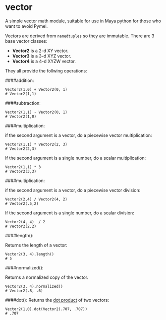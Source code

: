 vector
======

A simple vector math module, suitable for use in Maya python for those who want to avoid Pymel.  

Vectors are derived from `namedtuples` so they are immutable.  There are 3 base vector classes:

- **Vector2** is a 2-d XY vector.
- **Vector3** is a 3-d XYZ vector.
- **Vector4** is a 4-d XYZW vector.

They all provide the follwing operations:

####addition:

    Vector2(1,0) + Vector2(0, 1)
    # Vector2(1,1)
    
####subtraction:

    Vector2(1,1) - Vector2(0, 1)
    # Vector2(1,0)
    
####multiplication:

if the second argument is a vector, do a piecewise vector multiplication: 

    Vector2(1,1) * Vector2(2, 3)
    # Vector2(2,3)

If the second argument is a single number, do a scalar multiplication:

    Vector2(1,1) * 3
    # Vector2(3,3)

####multiplication:

if the second argument is a vector, do a piecewise vector division: 

    Vector2(2,4) / Vector2(4, 2)
    # Vector2(.5,2)

If the second argument is a single number, do a scalar division:

    Vector2(4, 4)  / 2
    # Vector2(2,2)

####length():

Returns the length of a vector:

    Vector2(3, 4).length()
    # 5

####normalized():

Returns a normalized copy of the vector.

    Vector2(3, 4).normalized()
    # Vector2(.8, .6)
  
####dot():
Returns the [dot product](http://techartsurvival.blogspot.com/2014/11/bagels-and-coffee-or-vector-dot-product.html) of two vectors:

    Vector2(1,0).dot(Vector2(.707, .707))
    # .707
   
 




  
  
